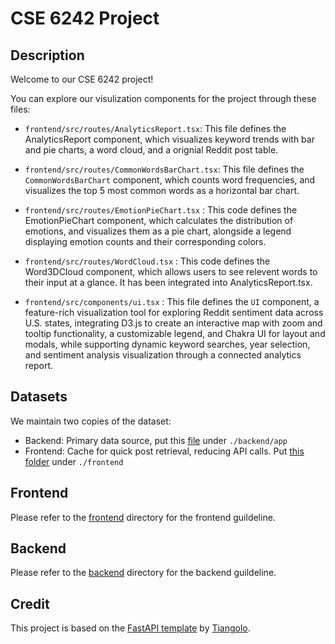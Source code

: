 # CSE 6242 Project

## Description

Welcome to our CSE 6242 project!

You can explore our visulization components for the project through these files:

- `frontend/src/routes/AnalyticsReport.tsx`: This file defines the AnalyticsReport component, which visualizes keyword trends with bar and pie charts, a word cloud, and a orignial Reddit post table.

- `frontend/src/routes/CommonWordsBarChart.tsx`: This file defines the `CommonWordsBarChart` component, which counts word frequencies, and visualizes the top 5 most common words as a horizontal bar chart.
  
- `frontend/src/routes/EmotionPieChart.tsx` : This code defines the EmotionPieChart component, which calculates the distribution of emotions, and visualizes them as a pie chart, alongside a legend displaying emotion counts and their corresponding colors.
  
- `frontend/src/routes/WordCloud.tsx` : This code defines the Word3DCloud component, which allows users to see relevent words to their input at a glance. It has been integrated into AnalyticsReport.tsx.
  
- `frontend/src/components/ui.tsx` : This file defines the `UI` component, a feature-rich visualization tool for exploring Reddit sentiment data across U.S. states, integrating D3.js to create an interactive map with zoom and tooltip functionality, a customizable legend, and Chakra UI for layout and modals, while supporting dynamic keyword searches, year selection, and sentiment analysis visualization through a connected analytics report.

## Datasets

We maintain two copies of the dataset:

- Backend: Primary data source, put this [file](https://drive.google.com/file/d/1VXZiF0uowT5Pjp5XTi8BpA_GYAlpGiOX/view) under `./backend/app`
- Frontend: Cache for quick post retrieval, reducing API calls. Put [this folder](https://drive.google.com/drive/folders/1pK1mY4Aw6qfTwROUiOu9P07D0omYgOwk) under `./frontend`

## Frontend

Please refer to the [frontend](./frontend/README.md) directory for the frontend guildeline.

## Backend

Please refer to the [backend](./backend/README.md) directory for the backend guildeline.

## Credit

This project is based on the [FastAPI template](https://github.com/fastapi/full-stack-fastapi-template) by [Tiangolo](https://github.com/tiangolo).
